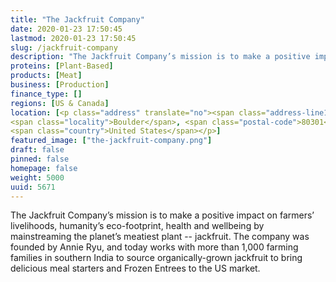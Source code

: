 ```yaml
---
title: "The Jackfruit Company"
date: 2020-01-23 17:50:45
lastmod: 2020-01-23 17:50:45
slug: /jackfruit-company
description: "The Jackfruit Company’s mission is to make a positive impact on farmers’ livelihoods, humanity’s eco-footprint, health and wellbeing by mainstreaming the planet’s meatiest plant -- jackfruit.  The company was founded by Annie Ryu, and today works with more than 1,000 farming families in southern India to source organically-grown jackfruit to bring delicious meal starters and Frozen Entrees to the US market."
proteins: [Plant-Based]
products: [Meat]
business: [Production]
finance_type: []
regions: [US & Canada]
location: [<p class="address" translate="no"><span class="address-line1">Walnut Street</span><br>
<span class="locality">Boulder</span>, <span class="postal-code">80301</span><br>
<span class="country">United States</span></p>]
featured_image: ["the-jackfruit-company.png"]
draft: false
pinned: false
homepage: false
weight: 5000
uuid: 5671
---
```

<p>The Jackfruit Company’s mission is to make a positive impact on farmers’ livelihoods, humanity’s eco-footprint, health and wellbeing by mainstreaming the planet’s meatiest plant -- jackfruit.  The company was founded by Annie Ryu, and today works with more than 1,000 farming families in southern India to source organically-grown jackfruit to bring delicious meal starters and Frozen Entrees to the US market.</p>
